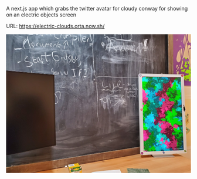 A next.js app which grabs the twitter avatar for cloudy conway for showing on an electric objects screen

URL: https://electric-clouds.orta.now.sh/

<img src="./web/pic.jpg">
